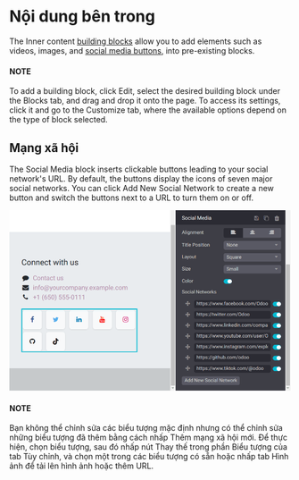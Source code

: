 # Nội dung bên trong

The Inner content [building blocks](../building_blocks.md) allow you to add elements
such as videos, images, and [social media buttons](#inner-content-social-media), into
pre-existing blocks.

#### NOTE
To add a building block, click Edit, select the desired building block under the
Blocks tab, and drag and drop it onto the page. To access its settings, click it and
go to the Customize tab, where the available options depend on the type of block
selected.

<a id="inner-content-social-media"></a>

## Mạng xã hội

The Social Media block inserts clickable buttons leading to your social network's URL.
By default, the buttons display the icons of seven major social networks. You can click
Add New Social Network to create a new button and switch the buttons next to a URL to
turn them on or off.

![The social media building block and its settings](../../../../../.gitbook/assets/social-media-block.png)

#### NOTE
Bạn không thể chỉnh sửa các biểu tượng mặc định nhưng có thể chỉnh sửa những biểu tượng đã thêm bằng cách nhấp Thêm mạng xã hội mới. Để thực hiện, chọn biểu tượng, sau đó nhấp nút Thay thế trong phần Biểu tượng của tab Tùy chỉnh, và chọn một trong các biểu tượng có sẵn hoặc nhấp tab Hình ảnh để tải lên hình ảnh hoặc thêm URL.

